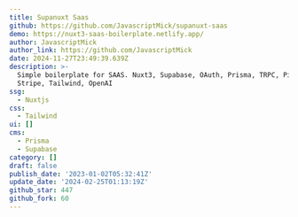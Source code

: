 ```yaml
---
title: Supanuxt Saas
github: https://github.com/JavascriptMick/supanuxt-saas
demo: https://nuxt3-saas-boilerplate.netlify.app/
author: JavascriptMick
author_link: https://github.com/JavascriptMick
date: 2024-11-27T23:49:39.639Z
description: >-
  Simple boilerplate for SAAS. Nuxt3, Supabase, OAuth, Prisma, TRPC, Pinia,
  Stripe, Tailwind, OpenAI
ssg:
  - Nuxtjs
css:
  - Tailwind
ui: []
cms:
  - Prisma
  - Supabase
category: []
draft: false
publish_date: '2023-01-02T05:32:41Z'
update_date: '2024-02-25T01:13:19Z'
github_star: 447
github_fork: 60
---
```

